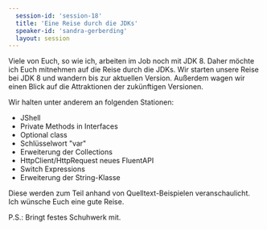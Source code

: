 ```yaml
---
  session-id: 'session-18'
  title: 'Eine Reise durch die JDKs'
  speaker-id: 'sandra-gerberding'
  layout: session
---
```


Viele von Euch, so wie ich, arbeiten im Job noch mit JDK 8. Daher möchte ich Euch mitnehmen auf die Reise durch die JDKs. Wir starten unsere Reise bei JDK 8 und wandern bis zur aktuellen Version. Außerdem wagen wir einen Blick auf die Attraktionen der zukünftigen Versionen.  
      
Wir halten unter anderem an folgenden Stationen:  
* JShell  
* Private Methods in Interfaces  
* Optional class  
* Schlüsselwort "var"  
* Erweiterung der Collections  
* HttpClient/HttpRequest neues FluentAPI  
* Switch Expressions  
* Erweiterung der String-Klasse  
  
Diese werden zum Teil anhand von Quelltext-Beispielen veranschaulicht.
Ich wünsche Euch eine gute Reise.  
  
P.S.: Bringt festes Schuhwerk mit.
